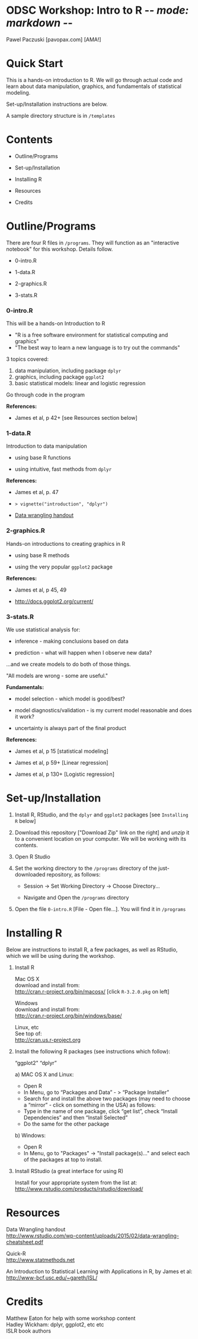 # ODSC Workshop: Intro to R		-*- mode: markdown -*-
Pawel Paczuski [pavopax.com]   [AMA!] 	

Quick Start
===============================================================================
This is a hands-on introduction to R. We will go through actual code
and learn about data manipulation, graphics, and fundamentals of
statistical modeling.

Set-up/Installation instructions are below.

A sample directory structure is in `/templates`


Contents
===============================================================================

* Outline/Programs  

* Set-up/Installation  
* Installing R  

* Resources  
* Credits  



  



Outline/Programs
===============================================================================

There are four R files in `/programs`. They will function as an
"interactive notebook" for this workshop. Details follow.

* 0-intro.R

* 1-data.R

* 2-graphics.R

* 3-stats.R


### 0-intro.R
This will be a hands-on Introduction to R

* "R is a free software environment for statistical computing and graphics"
* "The best way to learn a new language is to try out the commands"

3 topics covered:  
1. data manipulation, including package `dplyr`  
2. graphics, including package `ggplot2`  
3. basic statistical models: linear and logistic regression  

Go through code in the program

**References:**

* James et al, p 42+ [see Resources section below]


### 1-data.R
Introduction to data manipulation

* using base R functions

* using intuitive, fast methods from `dplyr` 

**References:**

* James et al, p. 47

* `> vignette("introduction", "dplyr")`

* [Data wrangling handout](http://www.rstudio.com/wp-content/uploads/2015/02/data-wrangling-cheatsheet.pdf)



### 2-graphics.R

Hands-on introductions to creating graphics in R

* using base R methods

* using the very popular `ggplot2` package


**References:**

* James et al, p 45, 49

* http://docs.ggplot2.org/current/


### 3-stats.R

We use statistical analysis for:

* inference - making conclusions based on data

* prediction - what will happen when I observe new data?

...and we create models to do both of those things.

"All models are wrong - some are useful."

**Fundamentals:**

* model selection - which model is good/best?

* model diagnostics/validation - is my current model reasonable and
  does it work?

* uncertainty is always part of the final product


**References:**

* James et al, p 15 [statistical modeling]

* James et al, p 59+ [Linear regression]

* James et al, p 130+ [Logistic regression]







Set-up/Installation
===============================================================================

1. Install R, RStudio, and the `dplyr` and `ggplot2` packages
   [see `Installing R` below]

2. Download this repository ["Download Zip" link on the right] and
   *unzip* it to a convenient location on your computer. We will be
   working with its contents.

3. Open R Studio

4. Set the working directory to the `/programs` directory of the
   just-downloaded repository, as follows:

   * Session -> Set Working Directory -> Choose Directory...

   * Navigate and Open the `/programs` directory

5. Open the file `0-intro.R` [File - Open file...]. You will find it
   in `/programs`
	


Installing R
===============================================================================

Below are instructions to install R, a few packages, as well as
RStudio, which we will be using during the workshop.

1. Install R

	Mac OS X  
	download and install from:  
	http://cran.r-project.org/bin/macosx/ [click `R-3.2.0.pkg` on left]

	Windows  
	download and install from:  
	http://cran.r-project.org/bin/windows/base/

	Linux, etc  
	See top of:  
	http://cran.us.r-project.org 

2. Install the following R packages (see instructions which follow):

	“ggplot2"
	“dplyr”

	a) MAC OS X and Linux:
	* Open R
	* In Menu, go to “Packages and Data” - > “Package Installer”
	* Search for and install the above two packages (may need to
      choose a “mirror” - click on something in the USA) as follows:
	* Type in the name of one package, click “get list”, check
      “Install Dependencies” and then “Install Selected”
	* Do the same for the other package
	
	b) Windows:
	* Open R
	* In Menu, go to "Packages" -> "Install package(s)..." and select
      each of the packages at top to install.
	

3. Install RStudio (a great interface for using R)

	Install for your appropriate system from the list at:
	http://www.rstudio.com/products/rstudio/download/


Resources
===============================================================================

Data Wrangling handout  
http://www.rstudio.com/wp-content/uploads/2015/02/data-wrangling-cheatsheet.pdf

Quick-R  
http://www.statmethods.net

An Introduction to Statistical Learning with Applications in R, by James et al:  
http://www-bcf.usc.edu/~gareth/ISL/




Credits 
===============================================================================
Matthew Eaton for help with some workshop content    
Hadley Wickham: dplyr, ggplot2, etc etc   
ISLR book authors  


